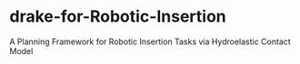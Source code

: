 # drake-for-Robotic-Insertion
A Planning Framework for Robotic Insertion Tasks via Hydroelastic Contact Model
